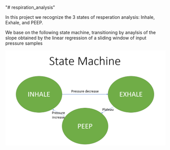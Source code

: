 "# respiration_analysis" 

In this project we recognize the 3 states of resperation analysis:
Inhale, Exhale, and PEEP.

We base on the following state machine, transitioning by anaylsis of the slope obtained by the linear regression of a sliding window of input pressure samples

![state machine](state_machine.PNG)
